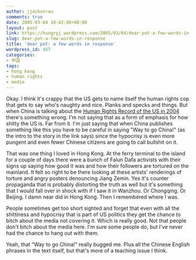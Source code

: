 ```yaml
---
author: jjackunrau
comments: true
date: 2005-03-04 10:42:00+00:00
layout: post
link: https://hungryj.wordpress.com/2005/03/04/dear-pot-a-few-words-in-response/
slug: dear-pot-a-few-words-in-response
title: 'dear pot: a few words in response'
wordpress_id: 457
categories:
- 中国
tags:
- hong kong
- human rights
- media
---
```


Okay.  I think it's crappy that the US gets to name itself the human rights cop that gets to say who's naughty and nice.  Planks and specks and things.  But when China is talking about the [Human Rights Record of the US in 2004](http://gnn.tv/headlines/1284/Human_Rights_Record_of_the_US_in_2004) there's something wrong.  I'm not saying that as a form of emphasis for how shitty the US is.  Far from it.  I'm just saying that when China publishes something like this you have to be careful in saying "Way to go China!" (as the intro to the story in the link says) since the hypocrisy is even more pungent and even fewer Chinese citizens are going to call bullshit on it.

That was one thing I loved in Hong Kong.  At the ferry terminal to the island for a couple of days there were a bunch of Falun Dafa activists with their signs up saying how good it was and how their followers are tortured on the mainland.  It felt so right to be there looking at these artists' renderings of torture and angry posters denouncing Jiang Zemin.  Yes it's counter propaganda that is probably distorting the truth as well but it's something that I would fall over in shock with if I saw it in Wanzhou.  Or Chongqing.  Or Beijing.  I damn near did in Hong Kong.  Then I remembered where I was.

People sometimes get too short sighted and forget that even with all the shittiness and hypocrisy that is part of US politics they get the chance to bitch about the media not covering it.  Which is really good.  Not that people don't bitch about the media here.  I'm sure some people do, but I've never had the chance to hang out with them.

Yeah, that "Way to go China!" really bugged me.  Plus all the Chinese English phrases in the text itself, but that's more of a teaching issue I think.
